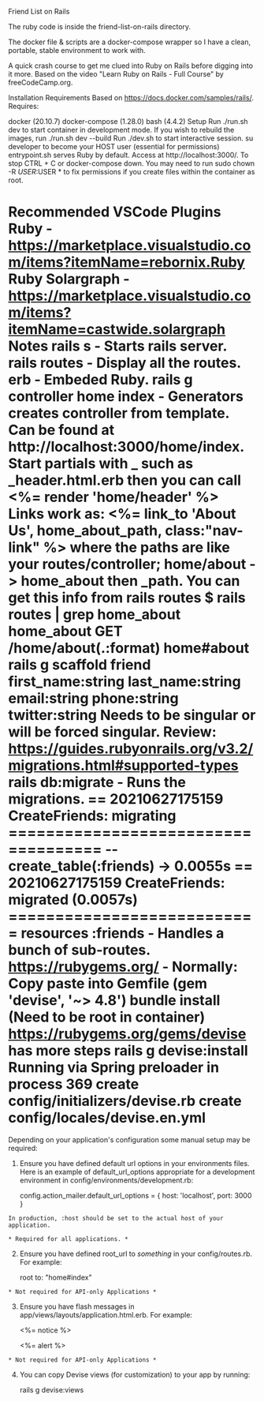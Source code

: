 Friend List on Rails

The ruby code is inside the friend-list-on-rails directory.

The docker file & scripts are a docker-compose wrapper so I have a clean, portable, stable environment to work with.

A quick crash course to get me clued into Ruby on Rails before digging into it more. Based on the video "Learn Ruby on Rails - Full Course" by freeCodeCamp.org.

Installation
Requirements
Based on https://docs.docker.com/samples/rails/. Requires:

docker (20.10.7)
docker-compose (1.28.0)
bash (4.4.2)
Setup
Run ./run.sh dev to start container in development mode.
If you wish to rebuild the images, run ./run.sh dev --build
Run ./dev.sh to start interactive session.
su developer to become your HOST user (essential for permissions)
entrypoint.sh serves Ruby by default.
Access at http://localhost:3000/.
To stop CTRL + C or docker-compose down.
You may need to run sudo chown -R $USER:$USER * to fix permissions if you create files within the container as root.

Recommended VSCode Plugins
Ruby - https://marketplace.visualstudio.com/items?itemName=rebornix.Ruby
Ruby Solargraph - https://marketplace.visualstudio.com/items?itemName=castwide.solargraph
Notes
rails s - Starts rails server.
rails routes - Display all the routes.
erb - Embeded Ruby.
rails g controller home index - Generators creates controller from template. Can be found at http://localhost:3000/home/index.
Start partials with _ such as _header.html.erb then you can call <%= render 'home/header' %>
Links work as: <%= link_to 'About Us', home_about_path, class:"nav-link" %> where the paths are like your routes/controller; home/about -> home_about then _path. You can get this info from rails routes
$ rails routes | grep home_about
                          home_about GET    /home/about(.:format)                                                                             home#about
rails g scaffold friend first_name:string last_name:string email:string phone:string twitter:string
Needs to be singular or will be forced singular.
Review: https://guides.rubyonrails.org/v3.2/migrations.html#supported-types
rails db:migrate - Runs the migrations.
== 20210627175159 CreateFriends: migrating ====================================
-- create_table(:friends)
  -> 0.0055s
== 20210627175159 CreateFriends: migrated (0.0057s) ===========================
resources :friends - Handles a bunch of sub-routes.
https://rubygems.org/ - Normally:
Copy paste into Gemfile (gem 'devise', '~> 4.8')
bundle install (Need to be root in container)
https://rubygems.org/gems/devise has more steps
rails g devise:install
Running via Spring preloader in process 369
      create  config/initializers/devise.rb
      create  config/locales/devise.en.yml
===============================================================================

Depending on your application's configuration some manual setup may be required:

  1. Ensure you have defined default url options in your environments files. Here
    is an example of default_url_options appropriate for a development environment
    in config/environments/development.rb:

      config.action_mailer.default_url_options = { host: 'localhost', port: 3000 }

    In production, :host should be set to the actual host of your application.

    * Required for all applications. *

  2. Ensure you have defined root_url to *something* in your config/routes.rb.
    For example:

      root to: "home#index"

    * Not required for API-only Applications *

  3. Ensure you have flash messages in app/views/layouts/application.html.erb.
    For example:

      <p class="notice"><%= notice %></p>
      <p class="alert"><%= alert %></p>

    * Not required for API-only Applications *

  4. You can copy Devise views (for customization) to your app by running:

      rails g devise:views
